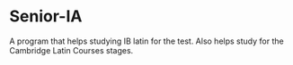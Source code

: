 # Senior-IA

A program that helps studying IB latin for the test.
Also helps study for the Cambridge Latin Courses stages.
